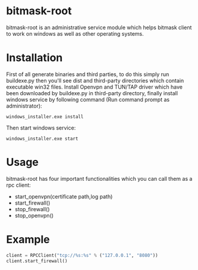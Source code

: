 # bitmask-root
bitmask-root is an administrative service module which helps bitmask client to work on windows as well as other operating systems.

# Installation
First of all generate binaries and third parties, to do this simply run buildexe.py then you'll see dist and third-party directories which contain executable win32 files. Install Openvpn and TUN/TAP driver which have been downloaded by buildexe.py in third-party directory, finally install windows service by following command (Run command prompt as administrator): <br />

```batch
windows_installer.exe install
```

Then start windows service:<br />

```batch
windows_installer.exe start
```

# Usage
bitmask-root has four important functionalities which you can call them as a rpc client:
<br />
<ul>
<li>start_openvpn(certificate path,log path)</li>
<li>start_firewall()</li>
<li>stop_firewall()</li>
<li>stop_openvpn()</li>
</ul>

# Example
```python
client = RPCClient("tcp://%s:%s" % ("127.0.0.1", "8080"))
client.start_firewall()
```

